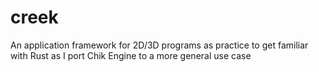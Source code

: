 # creek
An application framework for 2D/3D programs as practice to get familiar with Rust as I port Chik Engine to a more general use case
